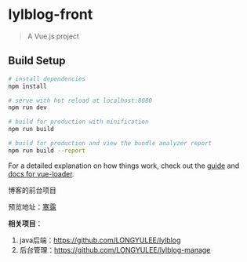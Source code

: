 # lylblog-front

> A Vue.js project

## Build Setup

``` bash
# install dependencies
npm install

# serve with hot reload at localhost:8080
npm run dev

# build for production with minification
npm run build

# build for production and view the bundle analyzer report
npm run build --report
```

For a detailed explanation on how things work, check out the [guide](http://vuejs-templates.github.io/webpack/) and [docs for vue-loader](http://vuejs.github.io/vue-loader).

博客的前台项目

预览地址：[寒露](www.lylblog.xyz)

**相关项目**：
1. java后端：https://github.com/LONGYULEE/lylblog
2. 后台管理：https://github.com/LONGYULEE/lylblog-manage


